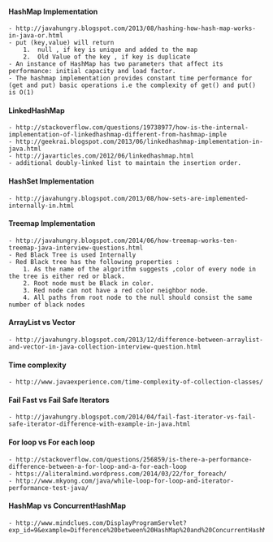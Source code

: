 #### HashMap Implementation
	- http://javahungry.blogspot.com/2013/08/hashing-how-hash-map-works-in-java-or.html
	- put (key,value) will return
		1.  null , if key is unique and added to the map
		2.  Old Value of the key , if key is duplicate
	- An instance of HashMap has two parameters that affect its performance: initial capacity and load factor. 
	- The hashmap implementation provides constant time performance for (get and put) basic operations i.e the complexity of get() and put() is O(1)

#### LinkedHashMap
	- http://stackoverflow.com/questions/19738977/how-is-the-internal-implementation-of-linkedhashmap-different-from-hashmap-imple
	- http://geekrai.blogspot.com/2013/06/linkedhashmap-implementation-in-java.html
	- http://javarticles.com/2012/06/linkedhashmap.html
	- additional doubly-linked list to maintain the insertion order. 
	
#### HashSet Implementation
	- http://javahungry.blogspot.com/2013/08/how-sets-are-implemented-internally-in.html

#### Treemap Implementation
	- http://javahungry.blogspot.com/2014/06/how-treemap-works-ten-treemap-java-interview-questions.html
	- Red Black Tree is used Internally
	- Red Black tree has the following properties :
		1. As the name of the algorithm suggests ,color of every node in the tree is either red or black.
		2. Root node must be Black in color.
		3. Red node can not have a red color neighbor node.
		4. All paths from root node to the null should consist the same number of black nodes 

#### ArrayList vs Vector
	- http://javahungry.blogspot.com/2013/12/difference-between-arraylist-and-vector-in-java-collection-interview-question.html

#### Time complexity
	- http://www.javaexperience.com/time-complexity-of-collection-classes/

#### Fail Fast vs Fail Safe Iterators
	- http://javahungry.blogspot.com/2014/04/fail-fast-iterator-vs-fail-safe-iterator-difference-with-example-in-java.html

#### For loop vs For each loop
	- http://stackoverflow.com/questions/256859/is-there-a-performance-difference-between-a-for-loop-and-a-for-each-loop
	- https://aliteralmind.wordpress.com/2014/03/22/for_foreach/
	- http://www.mkyong.com/java/while-loop-for-loop-and-iterator-performance-test-java/

#### HashMap vs ConcurrentHashMap
	- http://www.mindclues.com/DisplayProgramServlet?exp_id=9&example=Difference%20between%20HashMap%20and%20ConcurrentHashMap%20in%20Java&topic_id=17&lang_id=1